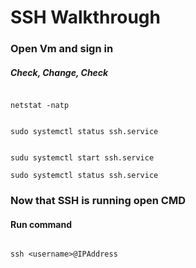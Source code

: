 # SSH Walkthrough

### Open Vm and sign in

##### Check, Change, Check

```

netstat -natp
```

```

sudo systemctl status ssh.service
```

```

sudu systemctl start ssh.service
```

```
sudo systemctl status ssh.service
```

### Now that SSH is running open CMD

#### Run command

```

ssh <username>@IPAddress
```
